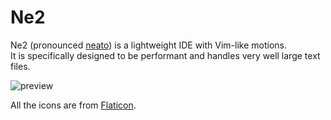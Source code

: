 # Ne2

Ne2 (pronounced [neato](https://www.reddit.com/r/tf2/comments/4njl3p/jill_on_facepunch_the_next_update_is_gonna_be/)) is a lightweight IDE with Vim-like motions.  
It is specifically designed to be performant and handles very well large text files.

![preview](https://i.imgur.com/9wv3pbx.png)

All the icons are from [Flaticon](https://www.flaticon.com/uicons">Flaticon).